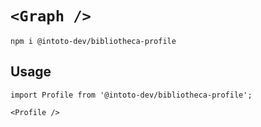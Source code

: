 # `<Graph />`

```
npm i @intoto-dev/bibliotheca-profile
```

## Usage

```tsx
import Profile from '@intoto-dev/bibliotheca-profile';

<Profile />
```

